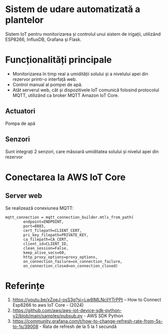 # Sistem de udare automatizată a plantelor

  Sistem IoT pentru monitorizarea și controlul unui sistem de irigații, utilizând ESP8266, InfluxDB, Grafana și Flask.

# Funcționalități principale

 *  Monitorizarea în timp real a umidității solului și a nivelului apei din rezervor printr-o interfață web.
 * Control manual al pompei de apă.
 * Atât serverul web, cât și dispozitivele IoT comunică folosind protocolul MQTT, utilizând ca broker MQTT Amazon IoT Core.

## Actuatori
  Pompa de apă

## Senzori
 Sunt integrați 2 senzori, care măsoară umiditatea solului și nivelul apei din rezervor 

 # Conectarea la AWS IoT Core
 ## Server web
  Se realizează conexiunea MQTT:
```
mqtt_connection = mqtt_connection_builder.mtls_from_path(
        endpoint=ENDPOINT,
        port=8883,
        cert_filepath=CLIENT_CERT,
        pri_key_filepath=PRIVATE_KEY,
        ca_filepath=CA_CERT,
        client_id=CLIENT_ID,
        clean_session=False,
        keep_alive_secs=60,
        http_proxy_options=proxy_options,
        on_connection_failure=on_connection_failure,
        on_connection_closed=on_connection_closed)
```


# Referințe
1. https://youtu.be/xZoeJ-osS3g?si=Lw8lMLNcilYTrPPt  – How to Connect Esp8266 to aws IoT Core - (2024)
2. https://github.com/aws/aws-iot-device-sdk-python-v2/blob/main/samples/pubsub.py  - AWS SDK Python
3. https://community.grafana.com/t/how-to-change-refresh-rate-from-5s-to-1s/39008 - Rata de refresh de la 5 la 1 secundă 
